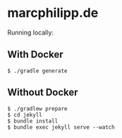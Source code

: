 # marcphilipp.de

Running locally:

## With Docker 

```terminal
$ ./gradle generate
```

## Without Docker

```terminal
$ ./gradlew prepare
$ cd jekyll
$ bundle install
$ bundle exec jekyll serve --watch
```
